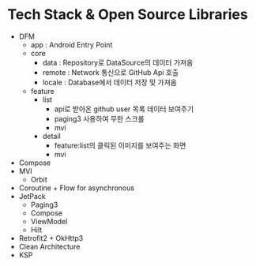 # Tech Stack & Open Source Libraries
- DFM
  - app : Android Entry Point
  - core
    - data : Repository로 DataSource의 데이터 가져옴 
    - remote : Network 통신으로 GitHub Api 호출 
    - locale : Database에서 데이터 저장 및 가져옴
  - feature
    - list 
      - api로 받아온 github user 목록 데이터 보여주기
      - paging3 사용하여 무한 스크롤
      - mvi
    - detail 
      - feature:list의 클릭된 이미지를 보여주는 화면
      - mvi
- Compose
- MVI
  - Orbit
- Coroutine + Flow for asynchronous
- JetPack
  - Paging3
  - Compose
  - ViewModel
  - Hilt
- Retrofit2 + OkHttp3
- Clean Architecture
- KSP
